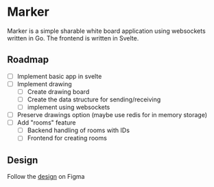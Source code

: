 # Marker

Marker is a simple sharable white board application using websockets written in Go. The frontend is written in Svelte.

## Roadmap

- [ ] Implement basic app in svelte
- [ ] Implement drawing
  - [ ] Create drawing board
  - [ ] Create the data structure for sending/receiving
  - [ ] implement using websockets
- [ ] Preserve drawings option (maybe use redis for in memory storage)
- [ ] Add "rooms" feature
  - [ ] Backend handling of rooms with IDs 
  - [ ] Frontend for creating rooms

## Design

Follow the [design](https://www.figma.com/design/HUzjefdAllJMLkFTIRFzzC/Marker) on Figma